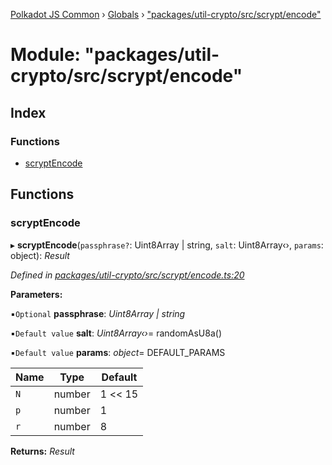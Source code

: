 [Polkadot JS Common](../README.md) › [Globals](../globals.md) › ["packages/util-crypto/src/scrypt/encode"](_packages_util_crypto_src_scrypt_encode_.md)

# Module: "packages/util-crypto/src/scrypt/encode"

## Index

### Functions

* [scryptEncode](_packages_util_crypto_src_scrypt_encode_.md#scryptencode)

## Functions

###  scryptEncode

▸ **scryptEncode**(`passphrase?`: Uint8Array | string, `salt`: Uint8Array‹›, `params`: object): *Result*

*Defined in [packages/util-crypto/src/scrypt/encode.ts:20](https://github.com/polkadot-js/common/blob/f5acd602/packages/util-crypto/src/scrypt/encode.ts#L20)*

**Parameters:**

▪`Optional`  **passphrase**: *Uint8Array | string*

▪`Default value`  **salt**: *Uint8Array‹›*= randomAsU8a()

▪`Default value`  **params**: *object*= DEFAULT_PARAMS

Name | Type | Default |
------ | ------ | ------ |
`N` | number | 1 << 15 |
`p` | number | 1 |
`r` | number | 8 |

**Returns:** *Result*

